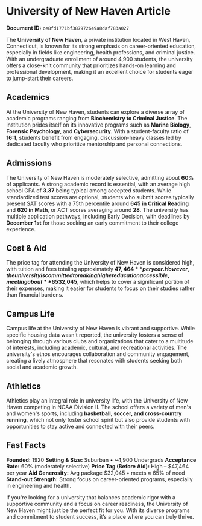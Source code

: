 # University of New Haven Article

**Document ID:** `ce8fd1771bf387972649a8daf783a027`

The **University of New Haven**, a private institution located in West Haven, Connecticut, is known for its strong emphasis on career-oriented education, especially in fields like engineering, health professions, and criminal justice. With an undergraduate enrollment of around 4,900 students, the university offers a close-knit community that prioritizes hands-on learning and professional development, making it an excellent choice for students eager to jump-start their careers.

## Academics
At the University of New Haven, students can explore a diverse array of academic programs ranging from **Biochemistry to Criminal Justice**. The institution prides itself on its innovative programs such as **Marine Biology**, **Forensic Psychology**, and **Cybersecurity**. With a student-faculty ratio of **16:1**, students benefit from engaging, discussion-heavy classes led by dedicated faculty who prioritize mentorship and personal connections.

## Admissions
The University of New Haven is moderately selective, admitting about **60%** of applicants. A strong academic record is essential, with an average high school GPA of **3.37** being typical among accepted students. While standardized test scores are optional, students who submit scores typically present SAT scores with a 75th percentile around **645 in Critical Reading** and **620 in Math**, or ACT scores averaging around **28**. The university has multiple application pathways, including Early Decision, with deadlines by **December 1st** for those seeking an early commitment to their college experience.

## Cost & Aid
The price tag for attending the University of New Haven is considered high, with tuition and fees totaling approximately **$47,464** per year. However, the university is committed to making higher education accessible, meeting about **65%** of students' demonstrated financial need. On average, students receive a financial aid package of around **$32,045**, which helps to cover a significant portion of their expenses, making it easier for students to focus on their studies rather than financial burdens.

## Campus Life
Campus life at the University of New Haven is vibrant and supportive. While specific housing data wasn't reported, the university fosters a sense of belonging through various clubs and organizations that cater to a multitude of interests, including academic, cultural, and recreational activities. The university's ethos encourages collaboration and community engagement, creating a lively atmosphere that resonates with students seeking both social and academic growth.

## Athletics
Athletics play an integral role in university life, with the University of New Haven competing in NCAA Division II. The school offers a variety of men's and women's sports, including **basketball, soccer, and cross-country running**, which not only foster school spirit but also provide students with opportunities to stay active and connected with their peers.

## Fast Facts
**Founded:** 1920
**Setting & Size:** Suburban • ~4,900 Undergrads
**Acceptance Rate:** 60% (moderately selective)
**Price Tag (Before Aid):** High – $47,464 per year
**Aid Generosity:** Avg package $32,045 • meets ≈ 65% of need
**Stand-out Strength:** Strong focus on career-oriented programs, especially in engineering and health.

If you're looking for a university that balances academic rigor with a supportive community and a focus on career readiness, the University of New Haven might just be the perfect fit for you. With its diverse programs and commitment to student success, it’s a place where you can truly thrive.
